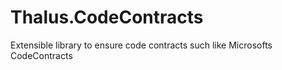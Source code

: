 # Thalus.CodeContracts
Extensible library to ensure code contracts such like Microsofts CodeContracts
